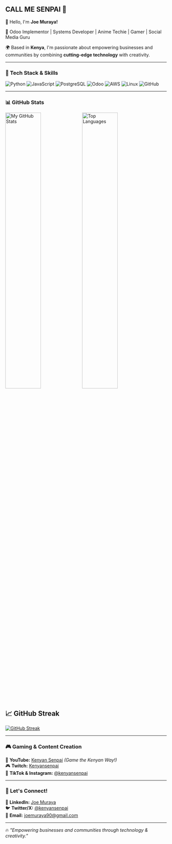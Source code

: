 ## CALL ME SENPAI 👋

👋 Hello, I'm **Joe Muraya!**

🚀 Odoo Implementor | Systems Developer | Anime Techie | Gamer | Social Media Guru

🌍 Based in **Kenya**, I'm passionate about empowering businesses and communities by combining **cutting-edge technology** with creativity.

---

### 🚀 Tech Stack & Skills

![Python](https://img.shields.io/badge/Python-3776AB?style=for-the-badge&logo=python&logoColor=white)
![JavaScript](https://img.shields.io/badge/JavaScript-F7DF1E?style=for-the-badge&logo=javascript&logoColor=black)
![PostgreSQL](https://img.shields.io/badge/PostgreSQL-4169E1?style=for-the-badge&logo=postgresql&logoColor=white)
![Odoo](https://img.shields.io/badge/Odoo-7F2C8C?style=for-the-badge&logo=odoo&logoColor=white)
![AWS](https://img.shields.io/badge/AWS-232F3E?style=for-the-badge&logo=amazon-aws&logoColor=white)
![Linux](https://img.shields.io/badge/Linux-FCC624?style=for-the-badge&logo=linux&logoColor=black)
![GitHub](https://img.shields.io/badge/GitHub-181717?style=for-the-badge&logo=github&logoColor=white)

---

### 📊 **GitHub Stats**

<img alt="My GitHub Stats" align="left" width="47%" src="https://github-readme-stats.vercel.app/api?username=murayajoe&show_icons=true&theme=radical" />
<img alt="Top Languages" width="47%" src="https://github-readme-stats.vercel.app/api/top-langs/?username=murayajoe&layout=compact&theme=radical" />

## 📈 GitHub Streak

[![GitHub Streak](https://streak-stats.demolab.com/?user=murayajoe)](https://git.io/streak-stats)


---

### 🎮 **Gaming & Content Creation**
🎥 **YouTube:** [Kenyan Senpai](https://www.youtube.com/channel/@kenyansenpai) *(Game the Kenyan Way!)*  
🎮 **Twitch:** [Kenyansenpai](https://www.twitch.tv/kenyansenpai)  
📱 **TikTok & Instagram:** [@kenyansenpai](https://www.tiktok.com/@kenyansenpai)  

---

### 📢 **Let's Connect!**
💼 **LinkedIn:** [Joe Muraya](https://www.linkedin.com/in/joe-muraya-312400164/)  
🐦 **Twitter/X:** [@kenyansenpai](https://twitter.com/kenyansenpai)  
📩 **Email:** joemuraya90@gmail.com

---

🔥 _"Empowering businesses and communities through technology & creativity."_
